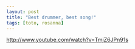 ```yaml
---
layout: post
title: "Best drummer, best song!"
tags: [toto, rosanna]
---
```


http://www.youtube.com/watch?v=TmjZ6JPn91s